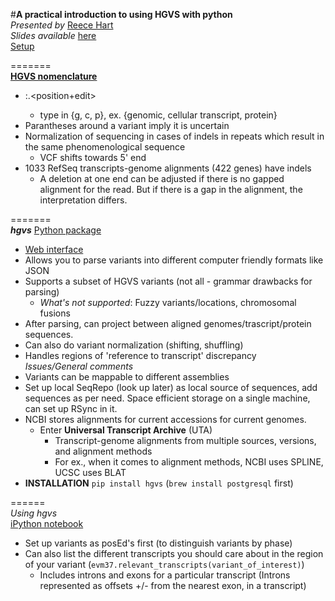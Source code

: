 #**A practical introduction to using HGVS with python**  
*Presented by* [Reece Hart](reece@invitae.com)  
*Slides available* [here](https://docs.google.com/presentation/d/1XTvotT6YCsagH0t6tGnCgJhYbHTw1FPwLrPS_sdF_wk/edit#slide=id.g1795fef191_0_51)  
[Setup](https://docs.google.com/presentation/d/1XTvotT6YCsagH0t6tGnCgJhYbHTw1FPwLrPS_sdF_wk/edit#slide=id.g1795fef191_0_521)  

=======  
[**HGVS nomenclature**](http://varnomen.hgvs.org)  
- <sequence>:<type>.<position+edit>  
	- type in {g, c, p}, ex. {genomic, cellular transcript, protein}  
- Parantheses around a variant imply it is uncertain  
- Normalization of sequencing in cases of indels in repeats which result in the same phenomenological sequence  
	- VCF shifts towards 5' end  
- 1033 RefSeq transcripts-genome alignments (422 genes) have indels  
	- A deletion at one end can be adjusted if there is no gapped alignment for the read. But if there is a gap in the alignment, the interpretation differs.   

=======   
**_hgvs_** [Python package](https://bitbucket.org/biocommons/hgvs)   
- [Web interface](http://variantvalidator.org)
- Allows you to parse variants into different computer friendly formats like JSON  
- Supports a subset of HGVS variants (not all - grammar drawbacks for parsing)  
	- *What's not supported*: Fuzzy variants/locations, chromosomal fusions  
- After parsing, can project between aligned genomes/trascript/protein sequences.  
- Can also do variant normalization (shifting, shuffling)  
- Handles regions of 'reference to transcript' discrepancy   
*Issues/General comments*  
- Variants can be mappable to different assemblies  
- Set up local SeqRepo (look up later) as local source of sequences, add sequences as per need. Space efficient storage on a single machine, can set up RSync in it.  
- NCBI stores alignments for current accessions for current genomes.  
	- Enter **Universal Transcript Archive** (UTA)  
		- Transcript-genome alignments from multiple sources, versions, and alignment methods  
		- For ex., when it comes to alignment methods, NCBI uses SPLINE, UCSC uses BLAT  
- **INSTALLATION** `pip install hgvs` (`brew install postgresql` first)  

======  
*Using hgvs*  
[iPython notebook]()   
- Set up variants as posEd's first (to distinguish variants by phase)  
- Can also list the different transcripts you should care about in the region of your variant (`evm37.relevant_transcripts(variant_of_interest)`)  
	- Includes introns and exons for a particular transcript (Introns represented as offsets +/- from the nearest exon, in a transcript)  


